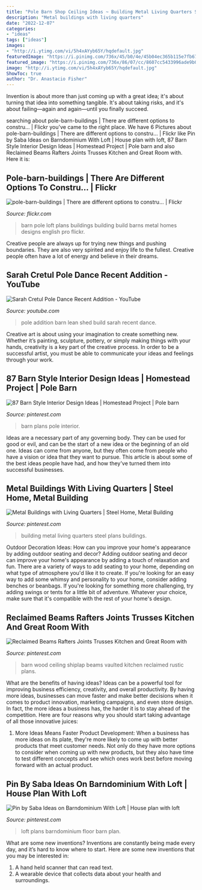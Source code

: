 ```yaml
---
title: "Pole Barn Shop Ceiling Ideas ~ Building Metal Living Quarters Steel Plans Buildings"
description: "Metal buildings with living quarters"
date: "2022-12-07"
categories:
- "ideas"
tags: ["ideas"]
images:
- "http://i.ytimg.com/vi/5h4xAYyb65Y/hqdefault.jpg"
featuredImage: "https://i.pinimg.com/736x/45/b0/4e/45b04ec365b115e7fb6705522af85ceb.jpg?b=t"
featured_image: "https://i.pinimg.com/736x/86/07/cc/8607cc5433996ade9b023dba5cb593d0.jpg"
image: "http://i.ytimg.com/vi/5h4xAYyb65Y/hqdefault.jpg"
ShowToc: true
author: "Dr. Anastacio Fisher"
---
```



Invention is about more than just coming up with a great idea; it's about turning that idea into something tangible. It's about taking risks, and it's about failing—again and again—until you finally succeed.

	

		
searching about pole-barn-buildings | There are different options to constru… | Flickr you've came to the right place. We have 6 Pictures about pole-barn-buildings | There are different options to constru… | Flickr like Pin by Saba Ideas on Barndominium With Loft | House plan with loft, 87 Barn Style Interior Design Ideas | Homestead Project | Pole barn and also Reclaimed Beams Rafters Joints Trusses Kitchen and Great Room with. Here it is:
		
    
## Pole-barn-buildings | There Are Different Options To Constru… | Flickr

<img loading=lazy src="https://live.staticflickr.com/8443/7990807232_9289f87abb_b.jpg" onerror="this.onerror=null;this.src='https://tse3.mm.bing.net/th?id=OIP.VIuGndPT1zURAiSaLrpD6AHaFk&amp;pid=15.1';" alt="pole-barn-buildings | There are different options to constru… | Flickr">

_Source: flickr.com_

>barn pole loft plans buildings building build barns metal homes designs english pro flickr. 

	

Creative people are always up for trying new things and pushing boundaries. They are also very spirited and enjoy life to the fullest. Creative people often have a lot of energy and believe in their dreams.

    
## Sarah Cretul Pole Dance Recent Addition - YouTube

<img loading=lazy src="http://i.ytimg.com/vi/5h4xAYyb65Y/hqdefault.jpg" onerror="this.onerror=null;this.src='https://tse3.mm.bing.net/th?id=OIP.sP50ul40avS-4ud4M8EdWgHaFj&amp;pid=15.1';" alt="Sarah Cretul Pole Dance Recent Addition - YouTube">

_Source: youtube.com_

>pole addition barn lean shed build sarah recent dance. 

	

Creative art is about using your imagination to create something new. Whether it’s painting, sculpture, pottery, or simply making things with your hands, creativity is a key part of the creative process. In order to be a successful artist, you must be able to communicate your ideas and feelings through your work.

    
## 87 Barn Style Interior Design Ideas | Homestead Project | Pole Barn

<img loading=lazy src="https://i.pinimg.com/736x/75/d5/39/75d53990b1c16053422cb6b858704ac1--barn-loft-dream-barn.jpg?b=t" onerror="this.onerror=null;this.src='https://tse3.mm.bing.net/th?id=OIP.jC0jEmBWaWnLqAtmkgpThgHaJ3&amp;pid=15.1';" alt="87 Barn Style Interior Design Ideas | Homestead Project | Pole barn">

_Source: pinterest.com_

>barn plans pole interior. 

	

Ideas are a necessary part of any governing body. They can be used for good or evil, and can be the start of a new idea or the beginning of an old one. Ideas can come from anyone, but they often come from people who have a vision or idea that they want to pursue. This article is about some of the best ideas people have had, and how they've turned them into successful businesses.

    
## Metal Buildings With Living Quarters | Steel Home, Metal Building

<img loading=lazy src="https://i.pinimg.com/736x/45/b0/4e/45b04ec365b115e7fb6705522af85ceb.jpg?b=t" onerror="this.onerror=null;this.src='https://tse1.mm.bing.net/th?id=OIP.XfX_gU_5oowij9JBTew9OwHaJ3&amp;pid=15.1';" alt="Metal Buildings with Living Quarters | Steel Home, Metal Building">

_Source: pinterest.com_

>building metal living quarters steel plans buildings. 

	

Outdoor Decoration Ideas: How can you improve your home's appearance by adding outdoor seating and decor?
Adding outdoor seating and decor can improve your home's appearance by adding a touch of relaxation and fun. There are a variety of ways to add seating to your home, depending on what type of atmosphere you'd like it to create. If you're looking for an easy way to add some whimsy and personality to your home, consider adding benches or beanbags. If you're looking for something more challenging, try adding swings or tents for a little bit of adventure. Whatever your choice, make sure that it's compatible with the rest of your home's design.

    
## Reclaimed Beams Rafters Joints Trusses Kitchen And Great Room With

<img loading=lazy src="https://i.pinimg.com/736x/d4/d5/59/d4d559ca5b1d77bc8f34b9a4bbf4c228.jpg" onerror="this.onerror=null;this.src='https://tse2.mm.bing.net/th?id=OIP.JcQ1MU5nP9_TPtoQKgntDgHaLH&amp;pid=15.1';" alt="Reclaimed Beams Rafters Joints Trusses Kitchen and Great Room with">

_Source: pinterest.com_

>barn wood ceiling shiplap beams vaulted kitchen reclaimed rustic plans. 

	

What are the benefits of having ideas?
Ideas can be a powerful tool for improving business efficiency, creativity, and overall productivity. By having more ideas, businesses can move faster and make better decisions when it comes to product innovation, marketing campaigns, and even store design. In fact, the more ideas a business has, the harder it is to stay ahead of the competition. Here are four reasons why you should start taking advantage of all those innovative juices:
1. More Ideas Means Faster Product Development: When a business has more ideas on its plate, they're more likely to come up with better products that meet customer needs. Not only do they have more options to consider when coming up with new products, but they also have time to test different concepts and see which ones work best before moving forward with an actual product.

    
## Pin By Saba Ideas On Barndominium With Loft | House Plan With Loft

<img loading=lazy src="https://i.pinimg.com/736x/86/07/cc/8607cc5433996ade9b023dba5cb593d0.jpg" onerror="this.onerror=null;this.src='https://tse4.mm.bing.net/th?id=OIP.qFA0dWoZQptUGTyWmrnzUAHaLG&amp;pid=15.1';" alt="Pin by Saba Ideas on Barndominium With Loft | House plan with loft">

_Source: pinterest.com_

>loft plans barndominium floor barn plan. 

	

What are some new inventions?
Inventions are constantly being made every day, and it’s hard to know where to start. Here are some new inventions that you may be interested in: 
1. A hand held scanner that can read text.
2. A wearable device that collects data about your health and surroundings. 

